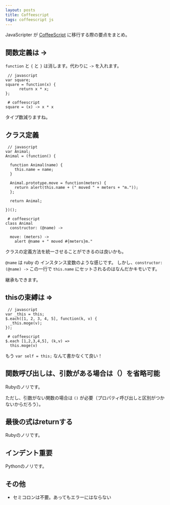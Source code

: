 ```yaml
---
layout: posts
title: Coffeescript
tags: coffeescript js
---
```


JavaScripter が [CoffeeScript] に移行する際の要点をまとめ。

## 関数定義は ->

`function` と `{` と `}` は消します。代わりに `->` を入れます。

<pre><code data-language="javascript"> // javascript
var square;
square = function(x) {
      return x * x;
};
</code></pre>

<pre><code data-language="coffeescript"> # coffeescript
square = (x) -> x * x
</code></pre>

タイプ数減りますね。

## クラス定義

<pre><code data-language="javascript"> // javascript
var Animal;
Animal = (function() {

  function Animal(name) {
    this.name = name;
  }

  Animal.prototype.move = function(meters) {
    return alert(this.name + (" moved " + meters + "m."));
  };

  return Animal;

})();
</code></pre>

<pre><code data-language="coffeescript"> # coffeescript
class Animal
  constructor: (@name) ->

  move: (meters) ->
    alert @name + " moved #{meters}m."
</code></pre>

クラスの定義方法を統一させることができるのは良いかも。

`@name` は ruby の インスタンス変数のような感じです。
しかし、`constructor: (@name) ->` この一行で `this.name` にセットされるのはなんだかキモいです。

継承もできます。

## thisの束縛は =>

<pre><code data-language="javascript"> // javascript
var _this = this;
$.each([1, 2, 3, 4, 5], function(k, v) {
  _this.moge(v);
});
</code></pre>

<pre><code data-language="coffeescript"> # coffeescript
$.each [1,2,3,4,5], (k,v) =>
  this.moge(v)
</code></pre>

もう `var self = this;` なんて書かなくて良い！

## 関数呼び出しは、引数がある場合は（）を省略可能

Rubyのノリです。

ただし、引数がない関数の場合は `()` が必要（プロパティ呼び出しと区別がつかないからだろう）。

## 最後の式はreturnする

Rubyのノリです。

## インデント重要

Pythonのノリです。

## その他

- セミコロンは不要。あってもエラーにはならない

[CoffeeScript]: <http://coffeescript.org/>

